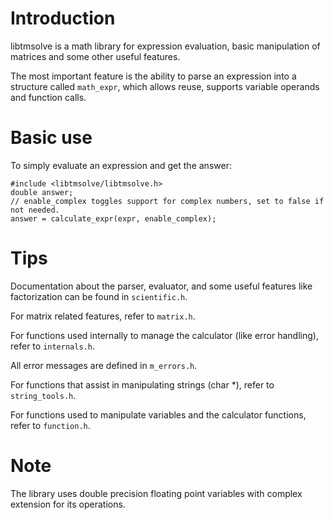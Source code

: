 # Introduction
libtmsolve is a math library for expression evaluation, basic manipulation of matrices and some other useful features.

The most important feature is the ability to parse an expression into a structure called `math_expr`, which allows reuse, supports variable operands and function calls.

# Basic use
To simply evaluate an expression and get the answer:
```
#include <libtmsolve/libtmsolve.h>
double answer;
// enable_complex toggles support for complex numbers, set to false if not needed.
answer = calculate_expr(expr, enable_complex);
```
# Tips
Documentation about the parser, evaluator, and some useful features like factorization can be found in `scientific.h`.

For matrix related features, refer to `matrix.h`.

For functions used internally to manage the calculator (like error handling), refer to `internals.h`.

All error messages are defined in `m_errors.h`.

For functions that assist in manipulating strings (char *), refer to `string_tools.h`.

For functions used to manipulate variables and the calculator functions, refer to `function.h`.

# Note
The library uses double precision floating point variables with complex extension for its operations.
